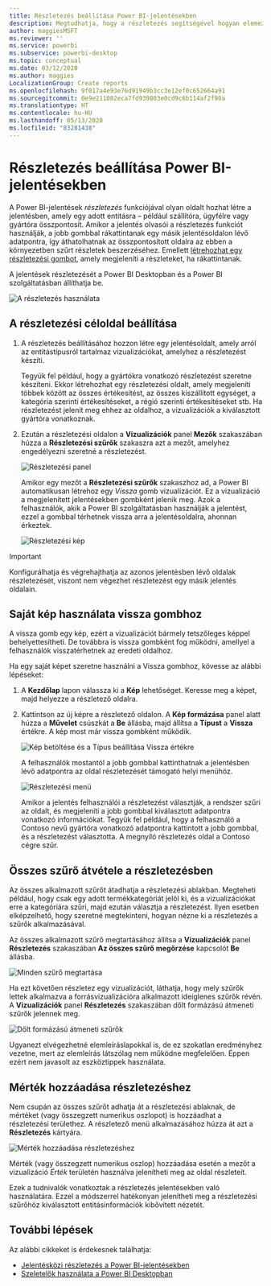 ```yaml
---
title: Részletezés beállítása Power BI-jelentésekben
description: Megtudhatja, hogy a részletezés segítségével hogyan elemezheti részletesen az adatokat új jelentésoldalon a Power BI-jelentésekben
author: maggiesMSFT
ms.reviewer: ''
ms.service: powerbi
ms.subservice: powerbi-desktop
ms.topic: conceptual
ms.date: 03/12/2020
ms.author: maggies
LocalizationGroup: Create reports
ms.openlocfilehash: 9f017a4e93e76d91949b3cc3e12ef0c652664a91
ms.sourcegitcommit: 0e9e211082eca7fd939803e0cd9c6b114af2f90a
ms.translationtype: HT
ms.contentlocale: hu-HU
ms.lasthandoff: 05/13/2020
ms.locfileid: "83281438"
---
```

# <a name="set-up-drill-through-in-power-bi-reports"></a>Részletezés beállítása Power BI-jelentésekben
A Power BI-jelentések *részletezés* funkciójával olyan oldalt hozhat létre a jelentésben, amely egy adott entitásra – például szállítóra, ügyfélre vagy gyártóra összpontosít. Amikor a jelentés olvasói a részletezés funkciót használják, a jobb gombbal rákattintanak egy másik jelentésoldalon lévő adatpontra, így áthatolhatnak az összpontosított oldalra az ebben a környezetben szűrt részletek beszerzéséhez. Emellett [létrehozhat egy részletezési gombot](desktop-drill-through-buttons.md), amely megjeleníti a részleteket, ha rákattintanak.

A jelentések részletezését a Power BI Desktopban és a Power BI szolgáltatásban állíthatja be.

![A részletezés használata](media/desktop-drillthrough/power-bi-drill-through-right-click.png)

## <a name="set-up-the-drill-through-destination-page"></a>A részletezési céloldal beállítása
1. A részletezés beállításához hozzon létre egy jelentésoldalt, amely arról az entitástípusról tartalmaz vizualizációkat, amelyhez a részletezést készíti. 

    Tegyük fel például, hogy a gyártókra vonatkozó részletezést szeretne készíteni. Ekkor létrehozhat egy részletezési oldalt, amely megjeleníti többek között az összes értékesítést, az összes kiszállított egységet, a kategória szerinti értékesítéseket, a régió szerinti értékesítéseket stb. Ha részletezést jelenít meg ehhez az oldalhoz, a vizualizációk a kiválasztott gyártóra vonatkoznak.

2. Ezután a részletezési oldalon a **Vizualizációk** panel **Mezők** szakaszában húzza a **Részletezési szűrők** szakaszra azt a mezőt, amelyhez engedélyezni szeretné a részletezést.

    ![Részletezési panel](media/desktop-drillthrough/drillthrough_02.png)

    Amikor egy mezőt a **Részletezési szűrők** szakaszhoz ad, a Power BI automatikusan létrehoz egy *Vissza* gomb vizualizációt. Ez a vizualizáció a megjelenített jelentésekben gombként jelenik meg. Azok a felhasználók, akik a Power BI szolgáltatásban használják a jelentést, ezzel a gombbal térhetnek vissza arra a jelentésoldalra, ahonnan érkeztek.

    ![Részletezési kép](media/desktop-drillthrough/drillthrough_03.png)

> [!IMPORTANT]
> Konfigurálhatja és végrehajthatja az azonos jelentésben lévő oldalak részletezését, viszont nem végezhet részletezést egy másik jelentés oldalain.  



## <a name="use-your-own-image-for-a-back-button"></a>Saját kép használata vissza gombhoz    
 A vissza gomb egy kép, ezért a vizualizációt bármely tetszőleges képpel behelyettesítheti. De továbbra is vissza gombként fog működni, amellyel a felhasználók visszatérhetnek az eredeti oldalhoz. 

Ha egy saját képet szeretne használni a Vissza gombhoz, kövesse az alábbi lépéseket:

1. A **Kezdőlap** lapon válassza ki a **Kép** lehetőséget. Keresse meg a képet, majd helyezze a részletező oldalra.

2. Kattintson az új képre a részletező oldalon. A **Kép formázása** panel alatt húzza a **Művelet** csúszkát a **Be** állásba, majd állítsa a **Típust** a **Vissza** értékre. A kép most már vissza gombként működik.

    ![Kép betöltése és a Típus beállítása Vissza értékre](media/desktop-drillthrough/drillthrough_05.png)

    
     A felhasználók mostantól a jobb gombbal kattinthatnak a jelentésben lévő adatpontra az oldal részletezését támogató helyi menühöz. 

    ![Részletezési menü](media/desktop-drillthrough/drillthrough_04.png)

    Amikor a jelentés felhasználói a részletezést választják, a rendszer szűri az oldalt, és megjeleníti a jobb gombbal kiválasztott adatpontra vonatkozó információkat. Tegyük fel például, hogy a felhasználó a Contoso nevű gyártóra vonatkozó adatpontra kattintott a jobb gombbal, és a részletezést választotta. A megnyíló részletezés oldal a Contoso cégre szűr.

## <a name="pass-all-filters-in-drill-through"></a>Összes szűrő átvétele a részletezésben

Az összes alkalmazott szűrőt átadhatja a részletezési ablakban. Megteheti például, hogy csak egy adott termékkategóriát jelöl ki, és a vizualizációkat erre a kategóriára szűri, majd ezután választja a részletezést. Ilyen esetben elképzelhető, hogy szeretné megtekinteni, hogyan nézne ki a részletezés a szűrők alkalmazásával.

Az összes alkalmazott szűrő megtartásához állítsa a **Vizualizációk** panel **Részletezés** szakaszában **Az összes szűrő megőrzése** kapcsolót **Be** állásba. 

![Minden szűrő megtartása](media/desktop-drillthrough/drillthrough_06.png)

Ha ezt követően részletez egy vizualizációt, láthatja, hogy mely szűrők lettek alkalmazva a forrásvizualizációra alkalmazott ideiglenes szűrők révén. A **Vizualizációk** panel **Részletezés** szakaszában dőlt formázású átmeneti szűrők jelennek meg. 

![Dőlt formázású átmeneti szűrők](media/desktop-drillthrough/drillthrough_07.png)

Ugyanezt elvégezhetné elemleíráslapokkal is, de ez szokatlan eredményhez vezetne, mert az elemleírás látszólag nem működne megfelelően. Éppen ezért nem javasolt az eszköztippek használata.

## <a name="add-a-measure-to-drill-through"></a>Mérték hozzáadása részletezéshez

Nem csupán az összes szűrőt adhatja át a részletezési ablaknak, de mértéket (vagy összegzett numerikus oszlopot) is hozzáadhat a részletezési területhez. A részletező menü alkalmazásához húzza át azt a **Részletezés** kártyára. 

![Mérték hozzáadása részletezéshez](media/desktop-drillthrough/drillthrough_08.png)

Mérték (vagy összegzett numerikus oszlop) hozzáadása esetén a mezőt a vizualizáció *Érték* területén használva jelenítheti meg az oldal részleteit.

Ezek a tudnivalók vonatkoztak a részletezés jelentésekben való használatára. Ezzel a módszerrel hatékonyan jelenítheti meg a részletezési szűrőhöz kiválasztott entitásinformációk kibővített nézetét.

## <a name="next-steps"></a>További lépések

Az alábbi cikkeket is érdekesnek találhatja:

* [Jelentésközi részletezés a Power BI-jelentésekben](desktop-cross-report-drill-through.md)
* [Szeletelők használata a Power BI Desktopban](../visuals/power-bi-visualization-slicers.md)
